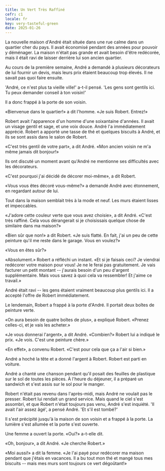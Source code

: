 ```yaml
---
title: Un Vert Très Raffiné
cefr: c1
locale: fr
key: very-tasteful-green
date: 2025-01-26
---
```


La nouvelle maison d'André était située dans une rue calme dans un quartier cher du pays. Il avait économisé pendant des années pour pouvoir y déménager. La maison n'était pas grande et avait besoin d'être redécorée, mais il était ravi de laisser derrière lui son ancien quartier.

Au cours de la première semaine, André a demandé à plusieurs décorateurs de lui fournir un devis, mais leurs prix étaient beaucoup trop élevés. Il ne savait pas quoi faire ensuite.

'André, ce n'est plus ta vieille ville!' a-t-il pensé. 'Les gens sont gentils ici. Tu peux demander conseil à ton voisin!'

Il a donc frappé à la porte de son voisin.

«Bienvenue dans le quartier!» a dit l'homme. «Je suis Robert. Entrez!»

Robert avait l'apparence d'un homme d'une soixantaine d'années. Il avait un visage gentil et sage, et une voix douce. André l'a immédiatement apprécié. Robert a apporté une tasse de thé et quelques biscuits à André, et ils se sont assis dans le salon de Robert.

«C'est très gentil de votre part», a dit André. «Mon ancien voisin ne m'a même jamais dit bonjour!»

Ils ont discuté un moment avant qu'André ne mentionne ses difficultés avec les décorateurs.

«C'est pourquoi j'ai décidé de décorer moi-même», a dit Robert.

«Vous vous êtes décoré vous-même?» a demandé André avec étonnement, en regardant autour de lui.

Tout dans la maison semblait très à la mode et neuf. Les murs étaient lisses et impeccables.

«J'adore cette couleur verte que vous avez choisie», a dit André. «C'est très raffiné. Cela vous dérangerait si je choisissais quelque chose de similaire dans ma maison?»

«Bien sûr que non!» a dit Robert. «Je suis flatté. En fait, j'ai un peu de cette peinture qu'il me reste dans le garage. Vous en voulez?»

«Vous en êtes sûr?»

«Absolument.» Robert a réfléchi un instant. «Et si je faisais ceci? Je viendrai redécorer votre maison pour vous! Je ne le ferai pas gratuitement. Je vais facturer un petit montant -- j'aurais besoin d'un peu d'argent supplémentaire. Mais vous savez à quoi cela va ressembler! Et j'aime ce travail.»

André était ravi -- les gens étaient vraiment beaucoup plus gentils ici. Il a accepté l'offre de Robert immédiatement.

Le lendemain, Robert a frappé à la porte d'André. Il portait deux boîtes de peinture verte.

«On aura besoin de quatre boîtes de plus», a expliqué Robert. «Prenez celles-ci, et je vais les acheter.»

«Je vous donnerai l'argent», a dit André. «Combien?» Robert lui a indiqué le prix. «Je vois. C'est une peinture chère.»

«En effet», a convenu Robert. «C'est pour cela que ça a l'air si bien.»

André a hoché la tête et a donné l'argent à Robert. Robert est parti en voiture.

André a chanté une chanson pendant qu'il posait des feuilles de plastique sur le sol de toutes les pièces. À l'heure du déjeuner, il a préparé un sandwich et s'est assis sur le sol pour le manger.

Robert n'était pas revenu dans l'après-midi, mais André ne voulait pas le presser. Robert lui rendait un grand service. Mais quand le ciel s'est assombri, et que Robert n'était toujours pas venu, André s'est inquiété. 'Il avait l'air assez âgé', a pensé André. 'Et s'il est tombé?'

Il s'est précipité jusqu'à la maison de son voisin et a frappé à la porte. La lumière s'est allumée et la porte s'est ouverte.

Une femme a ouvert la porte. «Oui?» a-t-elle dit.

«Oh, bonjour», a dit André. «Je cherche Robert.»

«Moi aussi!» a dit la femme. «Je l'ai payé pour redécorer ma maison pendant que j'étais en vacances. Il a bu tout mon thé et mangé tous mes biscuits -- mais mes murs sont toujours ce vert dégoûtant!»